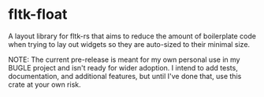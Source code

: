 # fltk-float

A layout library for fltk-rs that aims to reduce the amount of boilerplate code when trying to lay
out widgets so they are auto-sized to their minimal size.

NOTE: The current pre-release is meant for my own personal use in my BUGLE project and isn't ready
for wider adoption. I intend to add tests, documentation, and additional features, but until I've
done that, use this crate at your own risk.
